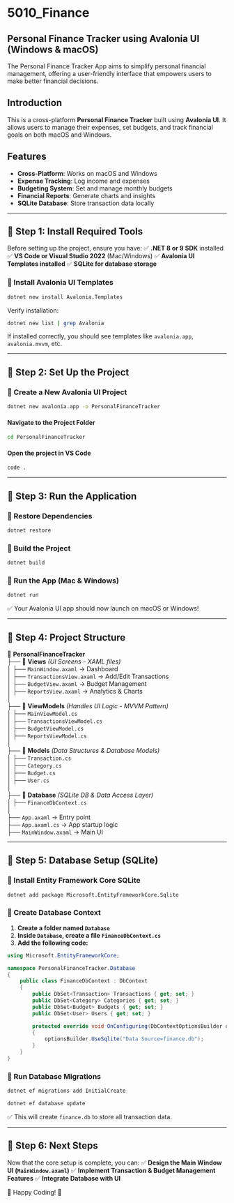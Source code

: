 # 5010_Finance
## Personal Finance Tracker using Avalonia UI (Windows & macOS)

The Personal Finance Tracker App aims to simplify personal financial management, offering a user-friendly interface that empowers users to make better financial decisions.

## Introduction
This is a cross-platform **Personal Finance Tracker** built using **Avalonia UI**. It allows users to manage their expenses, set budgets, and track financial goals on both macOS and Windows.

## Features
- **Cross-Platform**: Works on macOS and Windows
- **Expense Tracking**: Log income and expenses
- **Budgeting System**: Set and manage monthly budgets
- **Financial Reports**: Generate charts and insights
- **SQLite Database**: Store transaction data locally

---

## 🔹 Step 1: Install Required Tools
Before setting up the project, ensure you have:
✅ **.NET 8 or 9 SDK** installed
✅ **VS Code or Visual Studio 2022** (Mac/Windows)
✅ **Avalonia UI Templates installed**
✅ **SQLite for database storage**

### 📌 Install Avalonia UI Templates
```sh
dotnet new install Avalonia.Templates
```
Verify installation:
```sh
dotnet new list | grep Avalonia
```
If installed correctly, you should see templates like `avalonia.app`, `avalonia.mvvm`, etc.

---

## 🔹 Step 2: Set Up the Project
### 📌 Create a New Avalonia UI Project
```sh
dotnet new avalonia.app -o PersonalFinanceTracker
```
#### **Navigate to the Project Folder**
```sh
cd PersonalFinanceTracker
```
#### **Open the project in VS Code**
```sh
code .
```

---

## 🔹 Step 3: Run the Application
### 📌 Restore Dependencies
```sh
dotnet restore
```
### 📌 Build the Project
```sh
dotnet build
```
### 📌 Run the App (Mac & Windows)
```sh
dotnet run
```
✅ Your Avalonia UI app should now launch on macOS or Windows!

---

## 🔹 Step 4: Project Structure
📂 **PersonalFinanceTracker**  
├── 📂 **Views** *(UI Screens - XAML files)*  
│   ├── `MainWindow.axaml` → Dashboard  
│   ├── `TransactionsView.axaml` → Add/Edit Transactions  
│   ├── `BudgetView.axaml` → Budget Management  
│   ├── `ReportsView.axaml` → Analytics & Charts  
│  
├── 📂 **ViewModels** *(Handles UI Logic - MVVM Pattern)*  
│   ├── `MainViewModel.cs`  
│   ├── `TransactionsViewModel.cs`  
│   ├── `BudgetViewModel.cs`  
│   ├── `ReportsViewModel.cs`  
│  
├── 📂 **Models** *(Data Structures & Database Models)*  
│   ├── `Transaction.cs`  
│   ├── `Category.cs`  
│   ├── `Budget.cs`  
│   ├── `User.cs`  
│  
├── 📂 **Database** *(SQLite DB & Data Access Layer)*  
│   ├── `FinanceDbContext.cs`  
│  
├── `App.axaml` → Entry point  
├── `App.axaml.cs` → App startup logic  
├── `MainWindow.axaml` → Main UI  

---

## 🔹 Step 5: Database Setup (SQLite)
### 📌 Install Entity Framework Core SQLite
```sh
dotnet add package Microsoft.EntityFrameworkCore.Sqlite
```
### 📌 Create Database Context
1. **Create a folder named `Database`**
2. **Inside `Database`, create a file `FinanceDbContext.cs`**
3. **Add the following code:**
```csharp
using Microsoft.EntityFrameworkCore;

namespace PersonalFinanceTracker.Database
{
    public class FinanceDbContext : DbContext
    {
        public DbSet<Transaction> Transactions { get; set; }
        public DbSet<Category> Categories { get; set; }
        public DbSet<Budget> Budgets { get; set; }
        public DbSet<User> Users { get; set; }

        protected override void OnConfiguring(DbContextOptionsBuilder optionsBuilder)
        {
            optionsBuilder.UseSqlite("Data Source=finance.db");
        }
    }
}
```
### 📌 Run Database Migrations
```sh
dotnet ef migrations add InitialCreate
```
```sh
dotnet ef database update
```
✅ This will create `finance.db` to store all transaction data.

---

## 🔹 Step 6: Next Steps
Now that the core setup is complete, you can:
✅ **Design the Main Window UI (`MainWindow.axaml`)**
✅ **Implement Transaction & Budget Management Features**
✅ **Integrate Database with UI**

🚀 Happy Coding! 🎯


